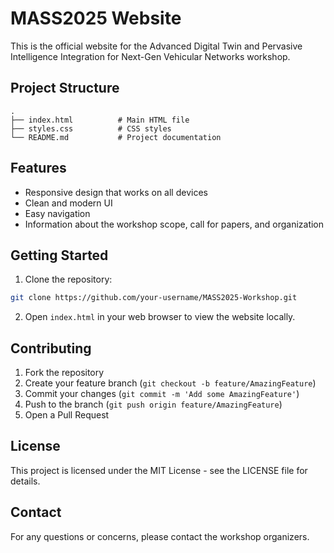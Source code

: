 # MASS2025 Website

This is the official website for the Advanced Digital Twin and Pervasive Intelligence Integration for Next-Gen Vehicular Networks workshop.

## Project Structure

```
.
├── index.html          # Main HTML file
├── styles.css          # CSS styles
└── README.md           # Project documentation
```

## Features

- Responsive design that works on all devices
- Clean and modern UI
- Easy navigation
- Information about the workshop scope, call for papers, and organization

## Getting Started

1. Clone the repository:
```bash
git clone https://github.com/your-username/MASS2025-Workshop.git
```

2. Open `index.html` in your web browser to view the website locally.

## Contributing

1. Fork the repository
2. Create your feature branch (`git checkout -b feature/AmazingFeature`)
3. Commit your changes (`git commit -m 'Add some AmazingFeature'`)
4. Push to the branch (`git push origin feature/AmazingFeature`)
5. Open a Pull Request

## License

This project is licensed under the MIT License - see the LICENSE file for details.

## Contact

For any questions or concerns, please contact the workshop organizers. 